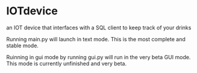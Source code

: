 # IOTdevice
an IOT device that interfaces with a SQL client to keep track of your drinks

Running main.py will launch in text mode. This is the most complete and stable mode. 

Ruinning in gui mode by running gui.py will run in the very beta GUI mode. This mode is currently unfinished and very beta. 
